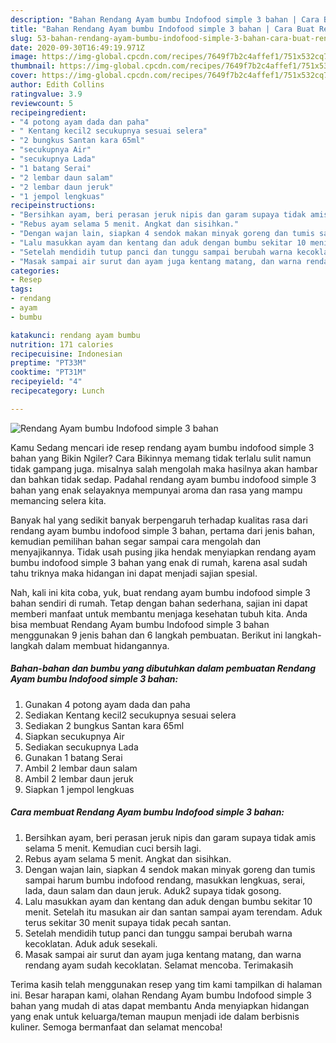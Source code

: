 ```yaml
---
description: "Bahan Rendang Ayam bumbu Indofood simple 3 bahan | Cara Buat Rendang Ayam bumbu Indofood simple 3 bahan Yang Sempurna"
title: "Bahan Rendang Ayam bumbu Indofood simple 3 bahan | Cara Buat Rendang Ayam bumbu Indofood simple 3 bahan Yang Sempurna"
slug: 53-bahan-rendang-ayam-bumbu-indofood-simple-3-bahan-cara-buat-rendang-ayam-bumbu-indofood-simple-3-bahan-yang-sempurna
date: 2020-09-30T16:49:19.971Z
image: https://img-global.cpcdn.com/recipes/7649f7b2c4affef1/751x532cq70/rendang-ayam-bumbu-indofood-simple-3-bahan-foto-resep-utama.jpg
thumbnail: https://img-global.cpcdn.com/recipes/7649f7b2c4affef1/751x532cq70/rendang-ayam-bumbu-indofood-simple-3-bahan-foto-resep-utama.jpg
cover: https://img-global.cpcdn.com/recipes/7649f7b2c4affef1/751x532cq70/rendang-ayam-bumbu-indofood-simple-3-bahan-foto-resep-utama.jpg
author: Edith Collins
ratingvalue: 3.9
reviewcount: 5
recipeingredient:
- "4 potong ayam dada dan paha"
- " Kentang kecil2 secukupnya sesuai selera"
- "2 bungkus Santan kara 65ml"
- "secukupnya Air"
- "secukupnya Lada"
- "1 batang Serai"
- "2 lembar daun salam"
- "2 lembar daun jeruk"
- "1 jempol lengkuas"
recipeinstructions:
- "Bersihkan ayam, beri perasan jeruk nipis dan garam supaya tidak amis selama 5 menit. Kemudian cuci bersih lagi."
- "Rebus ayam selama 5 menit. Angkat dan sisihkan."
- "Dengan wajan lain, siapkan 4 sendok makan minyak goreng dan tumis sampai harum bumbu indofood rendang, masukkan lengkuas, serai, lada, daun salam dan daun jeruk. Aduk2 supaya tidak gosong."
- "Lalu masukkan ayam dan kentang dan aduk dengan bumbu sekitar 10 menit. Setelah itu masukan air dan santan sampai ayam terendam. Aduk terus sekitar 30 menit supaya tidak pecah santan."
- "Setelah mendidih tutup panci dan tunggu sampai berubah warna kecoklatan. Aduk aduk sesekali."
- "Masak sampai air surut dan ayam juga kentang matang, dan warna rendang ayam sudah kecoklatan. Selamat mencoba. Terimakasih"
categories:
- Resep
tags:
- rendang
- ayam
- bumbu

katakunci: rendang ayam bumbu 
nutrition: 171 calories
recipecuisine: Indonesian
preptime: "PT33M"
cooktime: "PT31M"
recipeyield: "4"
recipecategory: Lunch

---
```



![Rendang Ayam bumbu Indofood simple 3 bahan](https://img-global.cpcdn.com/recipes/7649f7b2c4affef1/751x532cq70/rendang-ayam-bumbu-indofood-simple-3-bahan-foto-resep-utama.jpg)

Kamu Sedang mencari ide resep rendang ayam bumbu indofood simple 3 bahan yang Bikin Ngiler? Cara Bikinnya memang tidak terlalu sulit namun tidak gampang juga. misalnya salah mengolah maka hasilnya akan hambar dan bahkan tidak sedap. Padahal rendang ayam bumbu indofood simple 3 bahan yang enak selayaknya mempunyai aroma dan rasa yang mampu memancing selera kita.



Banyak hal yang sedikit banyak berpengaruh terhadap kualitas rasa dari rendang ayam bumbu indofood simple 3 bahan, pertama dari jenis bahan, kemudian pemilihan bahan segar sampai cara mengolah dan menyajikannya. Tidak usah pusing jika hendak menyiapkan rendang ayam bumbu indofood simple 3 bahan yang enak di rumah, karena asal sudah tahu triknya maka hidangan ini dapat menjadi sajian spesial.


Nah, kali ini kita coba, yuk, buat rendang ayam bumbu indofood simple 3 bahan sendiri di rumah. Tetap dengan bahan sederhana, sajian ini dapat memberi manfaat untuk membantu menjaga kesehatan tubuh kita. Anda bisa membuat Rendang Ayam bumbu Indofood simple 3 bahan menggunakan 9 jenis bahan dan 6 langkah pembuatan. Berikut ini langkah-langkah dalam membuat hidangannya.

<!--inarticleads1-->

##### Bahan-bahan dan bumbu yang dibutuhkan dalam pembuatan Rendang Ayam bumbu Indofood simple 3 bahan:

1. Gunakan 4 potong ayam dada dan paha
1. Sediakan  Kentang kecil2 secukupnya sesuai selera
1. Sediakan 2 bungkus Santan kara 65ml
1. Siapkan secukupnya Air
1. Sediakan secukupnya Lada
1. Gunakan 1 batang Serai
1. Ambil 2 lembar daun salam
1. Ambil 2 lembar daun jeruk
1. Siapkan 1 jempol lengkuas




<!--inarticleads2-->

##### Cara membuat Rendang Ayam bumbu Indofood simple 3 bahan:

1. Bersihkan ayam, beri perasan jeruk nipis dan garam supaya tidak amis selama 5 menit. Kemudian cuci bersih lagi.
1. Rebus ayam selama 5 menit. Angkat dan sisihkan.
1. Dengan wajan lain, siapkan 4 sendok makan minyak goreng dan tumis sampai harum bumbu indofood rendang, masukkan lengkuas, serai, lada, daun salam dan daun jeruk. Aduk2 supaya tidak gosong.
1. Lalu masukkan ayam dan kentang dan aduk dengan bumbu sekitar 10 menit. Setelah itu masukan air dan santan sampai ayam terendam. Aduk terus sekitar 30 menit supaya tidak pecah santan.
1. Setelah mendidih tutup panci dan tunggu sampai berubah warna kecoklatan. Aduk aduk sesekali.
1. Masak sampai air surut dan ayam juga kentang matang, dan warna rendang ayam sudah kecoklatan. Selamat mencoba. Terimakasih




Terima kasih telah menggunakan resep yang tim kami tampilkan di halaman ini. Besar harapan kami, olahan Rendang Ayam bumbu Indofood simple 3 bahan yang mudah di atas dapat membantu Anda menyiapkan hidangan yang enak untuk keluarga/teman maupun menjadi ide dalam berbisnis kuliner. Semoga bermanfaat dan selamat mencoba!
